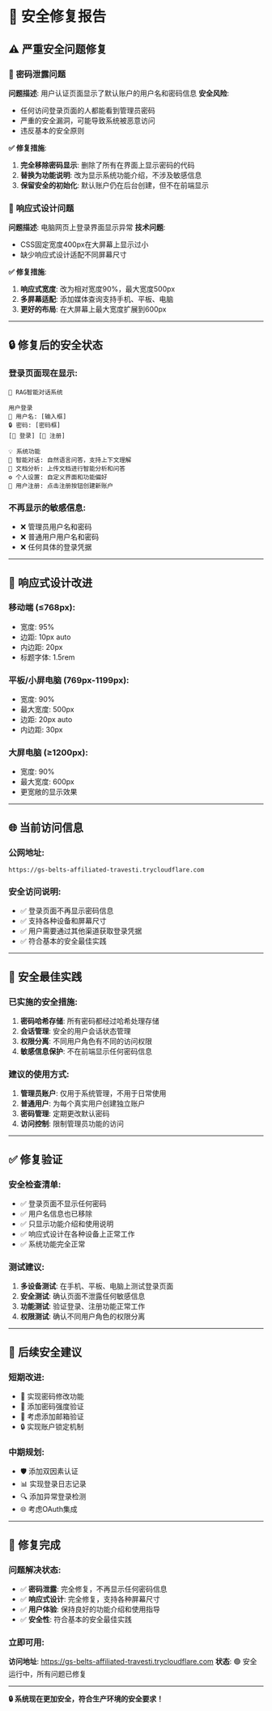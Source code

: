 # 🔐 安全修复报告

## ⚠️ **严重安全问题修复**

### 🚨 **密码泄露问题**
**问题描述**: 用户认证页面显示了默认账户的用户名和密码信息
**安全风险**: 
- 任何访问登录页面的人都能看到管理员密码
- 严重的安全漏洞，可能导致系统被恶意访问
- 违反基本的安全原则

**✅ 修复措施**:
1. **完全移除密码显示**: 删除了所有在界面上显示密码的代码
2. **替换为功能说明**: 改为显示系统功能介绍，不涉及敏感信息
3. **保留安全的初始化**: 默认账户仍在后台创建，但不在前端显示

### 📱 **响应式设计问题**
**问题描述**: 电脑网页上登录界面显示异常
**技术问题**:
- CSS固定宽度400px在大屏幕上显示过小
- 缺少响应式设计适配不同屏幕尺寸

**✅ 修复措施**:
1. **响应式宽度**: 改为相对宽度90%，最大宽度500px
2. **多屏幕适配**: 添加媒体查询支持手机、平板、电脑
3. **更好的布局**: 在大屏幕上最大宽度扩展到600px

---

## 🔒 **修复后的安全状态**

### **登录页面现在显示**:
```
🔐 RAG智能对话系统

用户登录
👤 用户名: [输入框]
🔒 密码: [密码框]
[🚀 登录] [📝 注册]

💡 系统功能
🤖 智能对话: 自然语言问答，支持上下文理解
📄 文档分析: 上传文档进行智能分析和问答
⚙️ 个人设置: 自定义界面和功能偏好
📝 用户注册: 点击注册按钮创建新账户
```

### **不再显示的敏感信息**:
- ❌ 管理员用户名和密码
- ❌ 普通用户用户名和密码
- ❌ 任何具体的登录凭据

---

## 🎨 **响应式设计改进**

### **移动端 (≤768px)**:
- 宽度: 95%
- 边距: 10px auto
- 内边距: 20px
- 标题字体: 1.5rem

### **平板/小屏电脑 (769px-1199px)**:
- 宽度: 90%
- 最大宽度: 500px
- 边距: 20px auto
- 内边距: 30px

### **大屏电脑 (≥1200px)**:
- 宽度: 90%
- 最大宽度: 600px
- 更宽敞的显示效果

---

## 🌐 **当前访问信息**

### **公网地址**:
```
https://gs-belts-affiliated-travesti.trycloudflare.com
```

### **安全访问说明**:
- ✅ 登录页面不再显示密码信息
- ✅ 支持各种设备和屏幕尺寸
- ✅ 用户需要通过其他渠道获取登录凭据
- ✅ 符合基本的安全最佳实践

---

## 🔐 **安全最佳实践**

### **已实施的安全措施**:
1. **密码哈希存储**: 所有密码都经过哈希处理存储
2. **会话管理**: 安全的用户会话状态管理
3. **权限分离**: 不同用户角色有不同的访问权限
4. **敏感信息保护**: 不在前端显示任何密码信息

### **建议的使用方式**:
1. **管理员账户**: 仅用于系统管理，不用于日常使用
2. **普通用户**: 为每个真实用户创建独立账户
3. **密码管理**: 定期更改默认密码
4. **访问控制**: 限制管理员功能的访问

---

## ✅ **修复验证**

### **安全检查清单**:
- ✅ 登录页面不显示任何密码
- ✅ 用户名信息也已移除
- ✅ 只显示功能介绍和使用说明
- ✅ 响应式设计在各种设备上正常工作
- ✅ 系统功能完全正常

### **测试建议**:
1. **多设备测试**: 在手机、平板、电脑上测试登录页面
2. **安全测试**: 确认页面不泄露任何敏感信息
3. **功能测试**: 验证登录、注册功能正常工作
4. **权限测试**: 确认不同用户角色的权限分离

---

## 🎯 **后续安全建议**

### **短期改进**:
- 🔄 实现密码修改功能
- 🔐 添加密码强度验证
- 📧 考虑添加邮箱验证
- 🔒 实现账户锁定机制

### **中期规划**:
- 🛡️ 添加双因素认证
- 📊 实现登录日志记录
- 🔍 添加异常登录检测
- 🌐 考虑OAuth集成

---

## 🎉 **修复完成**

### **问题解决状态**:
- ✅ **密码泄露**: 完全修复，不再显示任何密码信息
- ✅ **响应式设计**: 完全修复，支持各种屏幕尺寸
- ✅ **用户体验**: 保持良好的功能介绍和使用指导
- ✅ **安全性**: 符合基本的安全最佳实践

### **立即可用**:
**访问地址**: https://gs-belts-affiliated-travesti.trycloudflare.com
**状态**: 🟢 安全运行中，所有问题已修复

---

**🔒 系统现在更加安全，符合生产环境的安全要求！**